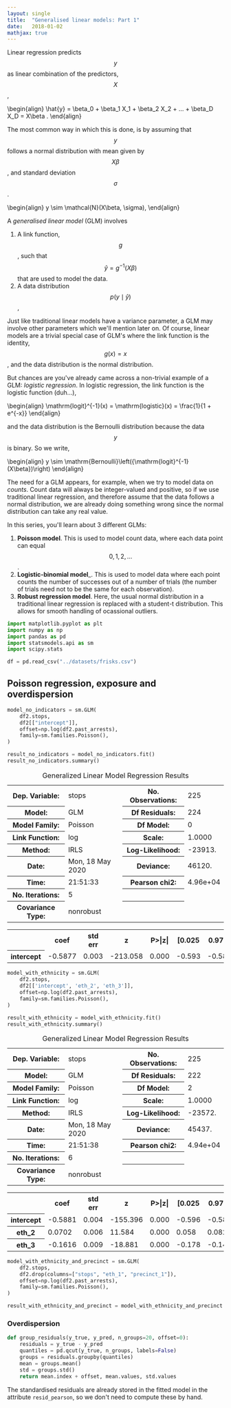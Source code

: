 ```yaml
---
layout: single
title:  "Generalised linear models: Part 1"
date:   2018-01-02
mathjax: true
---
```


Linear regression predicts $$y$$ as linear combination of the predictors, $$X$$,

\begin{align}
\hat{y} = \beta_0 + \beta_1 X_1 + \beta_2 X_2 + ... + \beta_D X_D = X\beta .
\end{align}

The most common way in which this is done, is by assuming that $$y$$ follows a normal distribution with mean given by $$X\beta$$, and standard deviation $$\sigma$$.

\begin{align}
y \sim \mathcal{N}(X\beta, \sigma),
\end{align}

A _generalised linear model_ (GLM) involves
1. A link function, $$g$$, such that $$\hat{y} = g^{-1}(X\beta)$$ that are used to model the data.
2. A data distribution $$p(y\mid\hat{y})$$,

Just like traditional linear models have a variance parameter, a GLM may involve other parameters which we'll mention later on. Of course, linear models are a trivial special case of GLM's where the link function is the identity, $$g(x) = x$$, and the data distribution is the normal distribution.

But chances are you've already came across a non-trivial example of a GLM: _logistic regression_. In logistic regression, the link function is the logistic function (duh...),

\begin{align}
\mathrm{logit}^{-1}(x) = \mathrm{logistic}(x) = \frac{1}{1 + e^{-x}}
\end{align}

and the data distribution is the Bernoulli distribution because the data $$y$$ is binary. So we write,

\begin{align}
y \sim \mathrm{Bernoulli}\left({\mathrm{logit}^{-1}(X\beta})\right)
\end{align}


The need for a GLM appears, for example, when we try to model data on _counts_. Count data will always be integer-valued and positive, so if we use traditional linear regression, and therefore assume that the data follows a normal distribution, we are already doing something wrong since the normal distribution can take any real value.

In this series, you'll learn about 3 different GLMs:
1. __Poisson model__. This is used to model count data, where each data point can equal $$0, 1, 2, ...$$. 
2. __Logistic-binomial model___. This is used to model data where each point counts the number of successes out of a number of trials (the number of trials need not to be the same for each observation).
3. __Robust regression model__. Here, the usual normal distribution in a traditional linear regression is replaced with a student-t distribution. This allows for smooth handling of ocassional outliers.




  <div class="input_area" markdown="1">
  
```python
import matplotlib.pyplot as plt
import numpy as np
import pandas as pd
import statsmodels.api as sm
import scipy.stats
```

  </div>
  

  <div class="input_area" markdown="1">
  
```python
df = pd.read_csv("../datasets/frisks.csv")
```

  </div>
  
## Poisson regression, exposure and overdispersion


  <div class="input_area" markdown="1">
  
```python
model_no_indicators = sm.GLM(
    df2.stops,
    df2[["intercept"]],
    offset=np.log(df2.past_arrests),
    family=sm.families.Poisson(),
)
```

  </div>
  

  <div class="input_area" markdown="1">
  
```python
result_no_indicators = model_no_indicators.fit()
result_no_indicators.summary()
```

  </div>
  



  <div markdown="0">
  <table class="simpletable">
<caption>Generalized Linear Model Regression Results</caption>
<tr>
  <th>Dep. Variable:</th>         <td>stops</td>      <th>  No. Observations:  </th>  <td>   225</td> 
</tr>
<tr>
  <th>Model:</th>                  <td>GLM</td>       <th>  Df Residuals:      </th>  <td>   224</td> 
</tr>
<tr>
  <th>Model Family:</th>         <td>Poisson</td>     <th>  Df Model:          </th>  <td>     0</td> 
</tr>
<tr>
  <th>Link Function:</th>          <td>log</td>       <th>  Scale:             </th> <td>  1.0000</td>
</tr>
<tr>
  <th>Method:</th>                <td>IRLS</td>       <th>  Log-Likelihood:    </th> <td> -23913.</td>
</tr>
<tr>
  <th>Date:</th>            <td>Mon, 18 May 2020</td> <th>  Deviance:          </th> <td>  46120.</td>
</tr>
<tr>
  <th>Time:</th>                <td>21:51:33</td>     <th>  Pearson chi2:      </th> <td>4.96e+04</td>
</tr>
<tr>
  <th>No. Iterations:</th>          <td>5</td>        <th>                     </th>     <td> </td>   
</tr>
<tr>
  <th>Covariance Type:</th>     <td>nonrobust</td>    <th>                     </th>     <td> </td>   
</tr>
</table>
<table class="simpletable">
<tr>
      <td></td>         <th>coef</th>     <th>std err</th>      <th>z</th>      <th>P>|z|</th>  <th>[0.025</th>    <th>0.975]</th>  
</tr>
<tr>
  <th>intercept</th> <td>   -0.5877</td> <td>    0.003</td> <td> -213.058</td> <td> 0.000</td> <td>   -0.593</td> <td>   -0.582</td>
</tr>
</table>
  </div>
  



  <div class="input_area" markdown="1">
  
```python
model_with_ethnicity = sm.GLM(
    df2.stops,
    df2[['intercept', 'eth_2', 'eth_3']],
    offset=np.log(df2.past_arrests),
    family=sm.families.Poisson(),
)
```

  </div>
  

  <div class="input_area" markdown="1">
  
```python
result_with_ethnicity = model_with_ethnicity.fit()
result_with_ethnicity.summary()
```

  </div>
  



  <div markdown="0">
  <table class="simpletable">
<caption>Generalized Linear Model Regression Results</caption>
<tr>
  <th>Dep. Variable:</th>         <td>stops</td>      <th>  No. Observations:  </th>  <td>   225</td> 
</tr>
<tr>
  <th>Model:</th>                  <td>GLM</td>       <th>  Df Residuals:      </th>  <td>   222</td> 
</tr>
<tr>
  <th>Model Family:</th>         <td>Poisson</td>     <th>  Df Model:          </th>  <td>     2</td> 
</tr>
<tr>
  <th>Link Function:</th>          <td>log</td>       <th>  Scale:             </th> <td>  1.0000</td>
</tr>
<tr>
  <th>Method:</th>                <td>IRLS</td>       <th>  Log-Likelihood:    </th> <td> -23572.</td>
</tr>
<tr>
  <th>Date:</th>            <td>Mon, 18 May 2020</td> <th>  Deviance:          </th> <td>  45437.</td>
</tr>
<tr>
  <th>Time:</th>                <td>21:51:38</td>     <th>  Pearson chi2:      </th> <td>4.94e+04</td>
</tr>
<tr>
  <th>No. Iterations:</th>          <td>6</td>        <th>                     </th>     <td> </td>   
</tr>
<tr>
  <th>Covariance Type:</th>     <td>nonrobust</td>    <th>                     </th>     <td> </td>   
</tr>
</table>
<table class="simpletable">
<tr>
      <td></td>         <th>coef</th>     <th>std err</th>      <th>z</th>      <th>P>|z|</th>  <th>[0.025</th>    <th>0.975]</th>  
</tr>
<tr>
  <th>intercept</th> <td>   -0.5881</td> <td>    0.004</td> <td> -155.396</td> <td> 0.000</td> <td>   -0.596</td> <td>   -0.581</td>
</tr>
<tr>
  <th>eth_2</th>     <td>    0.0702</td> <td>    0.006</td> <td>   11.584</td> <td> 0.000</td> <td>    0.058</td> <td>    0.082</td>
</tr>
<tr>
  <th>eth_3</th>     <td>   -0.1616</td> <td>    0.009</td> <td>  -18.881</td> <td> 0.000</td> <td>   -0.178</td> <td>   -0.145</td>
</tr>
</table>
  </div>
  



  <div class="input_area" markdown="1">
  
```python
model_with_ethnicity_and_precinct = sm.GLM(
    df2.stops,
    df2.drop(columns=["stops", "eth_1", "precinct_1"]),
    offset=np.log(df2.past_arrests),
    family=sm.families.Poisson(),
)
```

  </div>
  

  <div class="input_area" markdown="1">
  
```python
result_with_ethnicity_and_precinct = model_with_ethnicity_and_precinct.fit()
```

  </div>
  
### Overdispersion


  <div class="input_area" markdown="1">
  
```python
def group_residuals(y_true, y_pred, n_groups=20, offset=0):
    residuals = y_true - y_pred
    quantiles = pd.qcut(y_true, n_groups, labels=False)
    groups = residuals.groupby(quantiles)
    mean = groups.mean()
    std = groups.std()
    return mean.index + offset, mean.values, std.values
```

  </div>
  
The standardised residuals are already stored in the fitted model in the attribute `resid_pearson`, so we don't need to compute these by hand.
